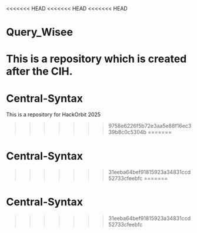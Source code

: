 <<<<<<< HEAD
<<<<<<< HEAD
<<<<<<< HEAD
# Query_Wisee
This is a repository which is created after the CIH.
=======
# Central-Syntax
This is a repository for HackOrbit 2025
>>>>>>> 9758e6226f5b72e3aa5e88f16ec339b8c0c5304b
=======
# Central-Syntax
>>>>>>> 31eeba64bef91815923a34831ccd52733cfeebfc
=======
# Central-Syntax
>>>>>>> 31eeba64bef91815923a34831ccd52733cfeebfc
